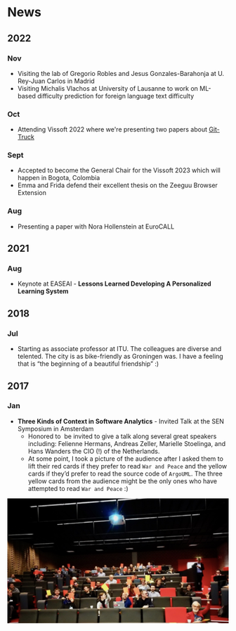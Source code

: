 # News 

## 2022
### Nov
- Visiting the lab of Gregorio Robles and Jesus Gonzales-Barahonja at U. Rey-Juan Carlos in Madrid
- Visiting Michalis Vlachos at University of Lausanne to work on ML-based difficulty prediction for foreign language text difficulty

### Oct
- Attending Vissoft 2022 where we're presenting two papers about [Git-Truck](/projects/git-truck.md) 

### Sept 
- Accepted to become the General Chair for the Vissoft 2023 which will happen in Bogota, Colombia
- Emma and Frida defend their excellent thesis on the Zeeguu Browser Extension

### Aug
- Presenting a paper with Nora Hollenstein at EuroCALL


## 2021

### Aug 
- Keynote at EASEAI - **Lessons Learned Developing A Personalized Learning System** 



## 2018
### Jul 
- Starting as associate professor at ITU. The colleagues are diverse and telented. The city is as bike-friendly as Groningen was. I have a feeling that is “the beginning of a beautiful friendship” :)

## 2017

### Jan 
- **Three Kinds of Context in Software Analytics** - Invited Talk at the SEN Symposium in Amsterdam 
	- Honored to  be invited to give a talk along several great speakers including: Felienne Hermans, Andreas Zeller, Marielle Stoelinga, and Hans Wanders the CIO (!) of the Netherlands.
	- At some point, I took a picture of the audience after I asked them to lift their red cards if they prefer to read `War and Peace` and the yellow cards if they’d prefer to read the source code of `ArgoUML`. The three yellow cards from the audience might be the only ones who have attempted to read `War and Peace` :)

![670x380](../docs/assets/sen-keynote.png)



